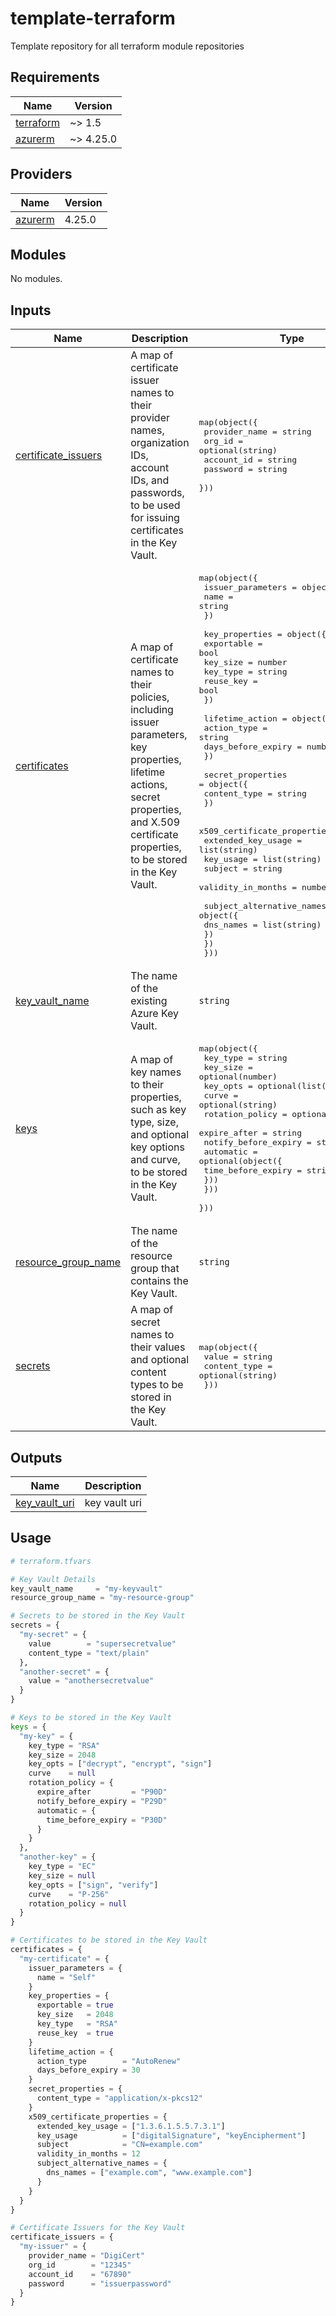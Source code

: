 # template-terraform
Template repository for all terraform module repositories

<!-- BEGIN_TF_DOCS -->
## Requirements

| Name | Version |
|------|---------|
| <a name="requirement_terraform"></a> [terraform](#requirement\_terraform) | ~> 1.5 |
| <a name="requirement_azurerm"></a> [azurerm](#requirement\_azurerm) | ~> 4.25.0 |
## Providers

| Name | Version |
|------|---------|
| <a name="provider_azurerm"></a> [azurerm](#provider\_azurerm) | 4.25.0 |
## Modules

No modules.
## Inputs

| Name | Description | Type | Default | Required |
|------|-------------|------|---------|:--------:|
| <a name="input_certificate_issuers"></a> [certificate\_issuers](#input\_certificate\_issuers) | A map of certificate issuer names to their provider names, organization IDs, account IDs, and passwords, to be used for issuing certificates in the Key Vault. | <pre>map(object({<br>    provider_name = string<br>    org_id        = optional(string)<br>    account_id    = string<br>    password      = string<br>  }))</pre> | `{}` | no |
| <a name="input_certificates"></a> [certificates](#input\_certificates) | A map of certificate names to their policies, including issuer parameters, key properties, lifetime actions, secret properties, and X.509 certificate properties, to be stored in the Key Vault. | <pre>map(object({<br>    issuer_parameters = object({<br>      name = string<br>    })<br><br>    key_properties = object({<br>      exportable = bool<br>      key_size   = number<br>      key_type   = string<br>      reuse_key  = bool<br>    })<br><br>    lifetime_action = object({<br>      action_type        = string<br>      days_before_expiry = number<br>    })<br><br>    secret_properties = object({<br>      content_type = string<br>    })<br><br>    x509_certificate_properties = object({<br>      extended_key_usage = list(string)<br>      key_usage          = list(string)<br>      subject            = string<br>      validity_in_months = number<br><br>      subject_alternative_names = object({<br>        dns_names = list(string)<br>      })<br>    })<br>  }))</pre> | `{}` | no |
| <a name="input_key_vault_name"></a> [key\_vault\_name](#input\_key\_vault\_name) | The name of the existing Azure Key Vault. | `string` | n/a | yes |
| <a name="input_keys"></a> [keys](#input\_keys) | A map of key names to their properties, such as key type, size, and optional key options and curve, to be stored in the Key Vault. | <pre>map(object({<br>    key_type = string<br>    key_size = optional(number)<br>    key_opts = optional(list(string))<br>    curve    = optional(string)<br>    rotation_policy = optional(object({<br>      expire_after         = string<br>      notify_before_expiry = string<br>      automatic = optional(object({<br>        time_before_expiry = string<br>      }))<br>    }))<br>  }))</pre> | `{}` | no |
| <a name="input_resource_group_name"></a> [resource\_group\_name](#input\_resource\_group\_name) | The name of the resource group that contains the Key Vault. | `string` | n/a | yes |
| <a name="input_secrets"></a> [secrets](#input\_secrets) | A map of secret names to their values and optional content types to be stored in the Key Vault. | <pre>map(object({<br>    value        = string<br>    content_type = optional(string)<br>  }))</pre> | `{}` | no |  
## Outputs

| Name | Description |
|------|-------------|
| <a name="output_key_vault_uri"></a> [key\_vault\_uri](#output\_key\_vault\_uri) | key vault uri |
<!-- END_TF_DOCS -->

## Usage

```tfvars
# terraform.tfvars

# Key Vault Details
key_vault_name     = "my-keyvault"
resource_group_name = "my-resource-group"

# Secrets to be stored in the Key Vault
secrets = {
  "my-secret" = {
    value        = "supersecretvalue"
    content_type = "text/plain"
  },
  "another-secret" = {
    value = "anothersecretvalue"
  }
}

# Keys to be stored in the Key Vault
keys = {
  "my-key" = {
    key_type = "RSA"
    key_size = 2048
    key_opts = ["decrypt", "encrypt", "sign"]
    curve    = null
    rotation_policy = {
      expire_after         = "P90D"
      notify_before_expiry = "P29D"
      automatic = {
        time_before_expiry = "P30D"
      }
    }
  },
  "another-key" = {
    key_type = "EC"
    key_size = null
    key_opts = ["sign", "verify"]
    curve    = "P-256"
    rotation_policy = null
  }
}

# Certificates to be stored in the Key Vault
certificates = {
  "my-certificate" = {
    issuer_parameters = {
      name = "Self"
    }
    key_properties = {
      exportable = true
      key_size   = 2048
      key_type   = "RSA"
      reuse_key  = true
    }
    lifetime_action = {
      action_type        = "AutoRenew"
      days_before_expiry = 30
    }
    secret_properties = {
      content_type = "application/x-pkcs12"
    }
    x509_certificate_properties = {
      extended_key_usage = ["1.3.6.1.5.5.7.3.1"]
      key_usage          = ["digitalSignature", "keyEncipherment"]
      subject            = "CN=example.com"
      validity_in_months = 12
      subject_alternative_names = {
        dns_names = ["example.com", "www.example.com"]
      }
    }
  }
}

# Certificate Issuers for the Key Vault
certificate_issuers = {
  "my-issuer" = {
    provider_name = "DigiCert"
    org_id        = "12345"
    account_id    = "67890"
    password      = "issuerpassword"
  }
}

```